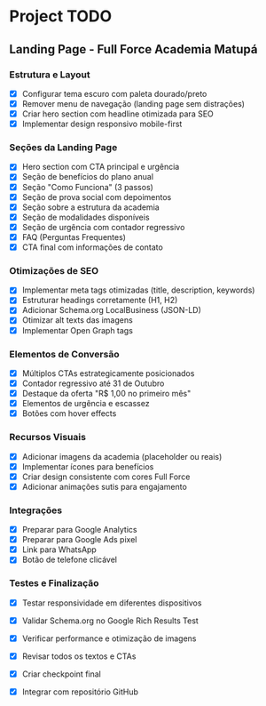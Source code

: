 # Project TODO

## Landing Page - Full Force Academia Matupá

### Estrutura e Layout
- [x] Configurar tema escuro com paleta dourado/preto
- [x] Remover menu de navegação (landing page sem distrações)
- [x] Criar hero section com headline otimizada para SEO
- [x] Implementar design responsivo mobile-first

### Seções da Landing Page
- [x] Hero section com CTA principal e urgência
- [x] Seção de benefícios do plano anual
- [x] Seção "Como Funciona" (3 passos)
- [x] Seção de prova social com depoimentos
- [x] Seção sobre a estrutura da academia
- [x] Seção de modalidades disponíveis
- [x] Seção de urgência com contador regressivo
- [x] FAQ (Perguntas Frequentes)
- [x] CTA final com informações de contato

### Otimizações de SEO
- [x] Implementar meta tags otimizadas (title, description, keywords)
- [x] Estruturar headings corretamente (H1, H2)
- [x] Adicionar Schema.org LocalBusiness (JSON-LD)
- [x] Otimizar alt texts das imagens
- [x] Implementar Open Graph tags

### Elementos de Conversão
- [x] Múltiplos CTAs estrategicamente posicionados
- [x] Contador regressivo até 31 de Outubro
- [x] Destaque da oferta "R$ 1,00 no primeiro mês"
- [x] Elementos de urgência e escassez
- [x] Botões com hover effects

### Recursos Visuais
- [x] Adicionar imagens da academia (placeholder ou reais)
- [x] Implementar ícones para benefícios
- [x] Criar design consistente com cores Full Force
- [x] Adicionar animações sutis para engajamento

### Integrações
- [x] Preparar para Google Analytics
- [x] Preparar para Google Ads pixel
- [x] Link para WhatsApp
- [x] Botão de telefone clicável

### Testes e Finalização
- [x] Testar responsividade em diferentes dispositivos
- [x] Validar Schema.org no Google Rich Results Test
- [x] Verificar performance e otimização de imagens
- [x] Revisar todos os textos e CTAs
- [x] Criar checkpoint final
- [x] Integrar com repositório GitHub

